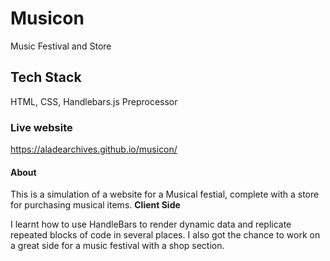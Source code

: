 # Musicon
Music Festival and Store

## Tech Stack
HTML, CSS, Handlebars.js Preprocessor

### Live website
https://aladearchives.github.io/musicon/

#### About
This is a simulation of a website for a Musical festial, complete with a store for purchasing musical items. <b>Client Side</b>
<p>I learnt how to use HandleBars to render dynamic data and replicate repeated blocks of code in several places. I also got the chance to work on a great side for a music festival with a shop section.
 
